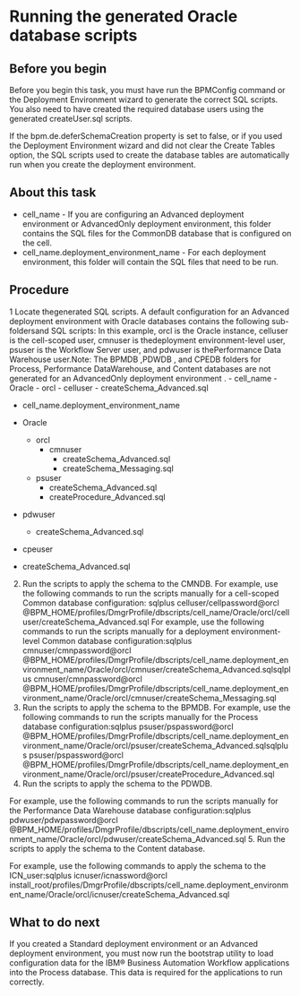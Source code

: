 # Running the generated Oracle database scripts

## Before you begin

Before you begin this task, you must have
run the BPMConfig command or the Deployment Environment
wizard to generate the correct SQL scripts. You
also need to have created the required database users using the generated createUser.sql scripts.

If the bpm.de.deferSchemaCreation property
is set to false, or if you used the Deployment Environment
wizard and did not clear the Create Tables option,
the SQL scripts used to create the database tables are automatically
run when you create the deployment environment.

## About this task

- cell\_name - If you are configuring an Advanced
deployment environment or AdvancedOnly
deployment environment,
this folder contains the SQL files for the CommonDB database that is configured on the cell.
- cell\_name.deployment\_environment\_name - For
each deployment environment, this folder will contain the SQL files
that need to be run.

## Procedure

1 Locate thegenerated SQL scripts. A default configuration for an Advanced deployment environment with Oracle databases contains the following sub-foldersand SQL scripts: In this example, orcl is the Oracle instance, celluser is the cell-scoped user, cmnuser is thedeployment environment-level user, psuser is the Workflow Server user, and pdwuser is thePerformance Data Warehouse user.Note: The BPMDB ,PDWDB , and CPEDB folders for Process, Performance DataWarehouse, and Content databases are not generated for an AdvancedOnly deployment environment .
    - cell\_name
        - Oracle
            - orcl
                - celluser
                    - createSchema\_Advanced.sql
- cell\_name.deployment\_environment\_name

- Oracle
    - orcl
        - cmnuser
            - createSchema\_Advanced.sql
            - createSchema\_Messaging.sql
    - psuser
        - createSchema\_Advanced.sql
        - createProcedure\_Advanced.sql
- pdwuser
    - createSchema\_Advanced.sql
- cpeuser

- createSchema\_Advanced.sql
2. Run the scripts to
apply the schema to the CMNDB.
For
example, use the following commands to run the scripts manually for
a cell-scoped Common database configuration: sqlplus celluser/cellpassword@orcl @BPM\_HOME/profiles/DmgrProfile/dbscripts/cell\_name/Oracle/orcl/celluser/createSchema\_Advanced.sql
For
example, use the following commands to run the scripts manually for
a deployment environment-level Common database configuration:sqlplus cmnuser/cmnpassword@orcl @BPM\_HOME/profiles/DmgrProfile/dbscripts/cell\_name.deployment\_environment\_name/Oracle/orcl/cmnuser/createSchema\_Advanced.sqlsqlplus cmnuser/cmnpassword@orcl @BPM\_HOME/profiles/DmgrProfile/dbscripts/cell\_name.deployment\_environment\_name/Oracle/orcl/cmnuser/createSchema\_Messaging.sql
3. Run the scripts to
apply the schema to the BPMDB.
For example, use the following
commands to run the scripts manually for the Process database configuration:sqlplus psuser/pspassword@orcl @BPM\_HOME/profiles/DmgrProfile/dbscripts/cell\_name.deployment\_environment\_name/Oracle/orcl/psuser/createSchema\_Advanced.sqlsqlplus psuser/pspassword@orcl @BPM\_HOME/profiles/DmgrProfile/dbscripts/cell\_name.deployment\_environment\_name/Oracle/orcl/psuser/createProcedure\_Advanced.sql
4. Run the scripts to apply the schema to the PDWDB.

For example, use the following commands to run the scripts manually for the Performance Data
Warehouse database
configuration:sqlplus pdwuser/pdwpassword@orcl @BPM\_HOME/profiles/DmgrProfile/dbscripts/cell\_name.deployment\_environment\_name/Oracle/orcl/pdwuser/createSchema\_Advanced.sql
5. Run the scripts to apply the schema to the Content database.

For example, use the following commands to apply the schema to the
ICN\_user:sqlplus icnuser/icnassword@orcl install\_root/profiles/DmgrProfile/dbscripts/cell\_name.deployment\_environment\_name/Oracle/orcl/icnuser/createSchema\_Advanced.sql

## What to do next

If you created a Standard
deployment environment or an Advanced
deployment environment,
you must now run the bootstrap utility to load configuration data for the IBM® Business Automation Workflow applications into the Process
database. This data is required for the applications to run correctly.